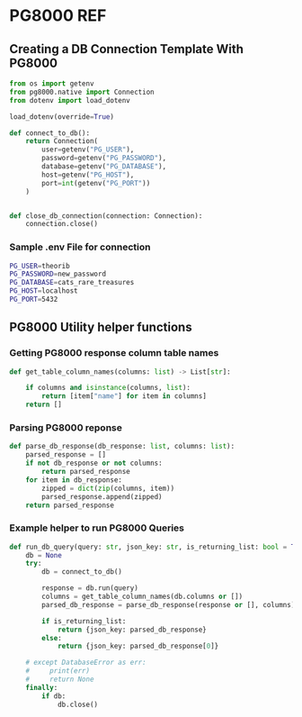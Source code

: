 # PG8000 REF


## Creating a DB Connection Template With PG8000
```python
from os import getenv
from pg8000.native import Connection
from dotenv import load_dotenv

load_dotenv(override=True)

def connect_to_db():
    return Connection(
        user=getenv("PG_USER"), 
        password=getenv("PG_PASSWORD"),
        database=getenv("PG_DATABASE"),
        host=getenv("PG_HOST"),
        port=int(getenv("PG_PORT"))
    )


def close_db_connection(connection: Connection):
    connection.close()
```
### Sample .env File for connection
```bash
PG_USER=theorib
PG_PASSWORD=new_password
PG_DATABASE=cats_rare_treasures
PG_HOST=localhost
PG_PORT=5432
```

## PG8000 Utility helper functions
### Getting PG8000 response column table names
```python
def get_table_column_names(columns: list) -> List[str]:

    if columns and isinstance(columns, list):
        return [item["name"] for item in columns]
    return []
```
### Parsing PG8000 reponse
```python
def parse_db_response(db_response: list, columns: list):
    parsed_response = []
    if not db_response or not columns:
        return parsed_response
    for item in db_response:
        zipped = dict(zip(columns, item))
        parsed_response.append(zipped)
    return parsed_response
```

### Example helper to run PG8000 Queries
```python
def run_db_query(query: str, json_key: str, is_returning_list: bool = True):
    db = None
    try:
        db = connect_to_db()

        response = db.run(query)
        columns = get_table_column_names(db.columns or [])
        parsed_db_response = parse_db_response(response or [], columns)

        if is_returning_list:
            return {json_key: parsed_db_response}
        else:
            return {json_key: parsed_db_response[0]}

    # except DatabaseError as err:
    #     print(err)
    #     return None
    finally:
        if db:
            db.close()
```

